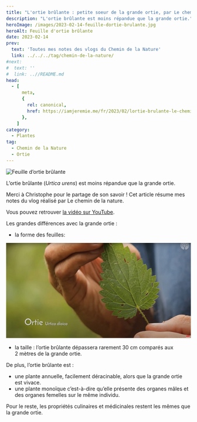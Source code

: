 ```yaml
---
title: "L'ortie brûlante : petite soeur de la grande ortie, par Le chemin de la nature"
description: "L'ortie brûlante est moins répandue que la grande ortie."
heroImage: /images/2023-02-14-feuille-dortie-brulante.jpg
heroAlt: Feuille d'ortie brûlante
date: 2023-02-14
prev:
  text: 'Toutes mes notes des vlogs du Chemin de la Nature'
  link: ../../../tag/chemin-de-la-nature/
#next:
#  text: ''
#  link: ..//README.md
head:
  - [
      meta,
      {
        rel: canonical,
        href: https://iamjeremie.me/fr/2023/02/lortie-brulante-le-chemin-de-la-nature,
      },
    ]
category:
  - Plantes
tag:
  - Chemin de la Nature
  - Ortie
---
```


![Feuille d’ortie brûlante](/images/2023-02-14-feuille-dortie-brulante.jpg 'Crédits: image extraite du vlog du Chemin de la Nature')

L’ortie brûlante (_Urtica urens_) est moins répandue que la grande ortie.

Merci à Christophe pour le partage de son savoir !
Cet article résume mes notes du vlog réalisé par Le chemin de la nature.

<!-- more -->

Vous pouvez retrouver [la vidéo sur YouTube](https://www.youtube.com/watch?v=Ys0-uMZwkSM).

Les grandes différences avec la grande ortie :

- la forme des feuilles:

![Feuille de grande ortie](./images/feuille-de-grande-ortie.jpg ' Comparez cette feuille à celle ci-dessus. Crédits : image extraite du vlog de Christophe sur le Chemin de la Nature')

- la taille : l’ortie brûlante dépassera rarement 30 cm comparés aux 2 mètres de la grande ortie.

De plus, l’ortie brûlante est :

- une plante annuelle, facilement déracinable, alors que la grande ortie est vivace.
- une plante monoïque c’est-à-dire qu’elle présente des organes mâles et des organes femelles sur le même individu.

Pour le reste, les propriétés culinaires et médicinales restent les mêmes que la grande ortie.
